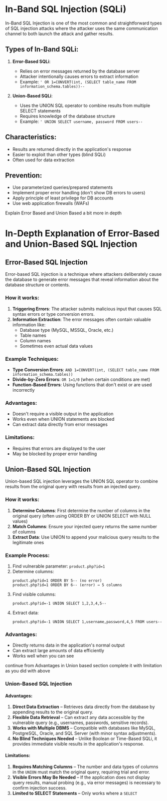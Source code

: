

# In-Band SQL Injection (SQLi)

In-Band SQL Injection is one of the most common and straightforward types of SQL injection attacks where the attacker uses the same communication channel to both launch the attack and gather results.

## Types of In-Band SQLi:

1. **Error-Based SQLi**:
   - Relies on error messages returned by the database server
   - Attacker intentionally causes errors to extract information
   - Example: `' OR 1=CONVERT(int, (SELECT table_name FROM information_schema.tables))--`

2. **Union-Based SQLi**:
   - Uses the UNION SQL operator to combine results from multiple SELECT statements
   - Requires knowledge of the database structure
   - Example: `' UNION SELECT username, password FROM users--`

## Characteristics:
- Results are returned directly in the application's response
- Easier to exploit than other types (blind SQLi)
- Often used for data extraction

## Prevention:
- Use parameterized queries/prepared statements
- Implement proper error handling (don't show DB errors to users)
- Apply principle of least privilege for DB accounts
- Use web application firewalls (WAFs)

Explain Error Based and Union Based a bit more in depth

 # In-Depth Explanation of Error-Based and Union-Based SQL Injection

## Error-Based SQL Injection

Error-based SQL injection is a technique where attackers deliberately cause the database to generate error messages that reveal information about the database structure or contents.

### How it works:
1. **Triggering Errors**: The attacker submits malicious input that causes SQL syntax errors or type conversion errors.
2. **Information Extraction**: The error messages often contain valuable information like:
   - Database type (MySQL, MSSQL, Oracle, etc.)
   - Table names
   - Column names
   - Sometimes even actual data values

### Example Techniques:
- **Type Conversion Errors**: `AND 1=CONVERT(int, (SELECT table_name FROM information_schema.tables))`
- **Divide-by-Zero Errors**: `OR 1=1/0` (when certain conditions are met)
- **Function-Based Errors**: Using functions that don't exist or are used incorrectly

### Advantages:
- Doesn't require a visible output in the application
- Works even when UNION statements are blocked
- Can extract data directly from error messages

### Limitations:
- Requires that errors are displayed to the user
- May be blocked by proper error handling

## Union-Based SQL Injection

Union-based SQL injection leverages the UNION SQL operator to combine results from the original query with results from an injected query.

### How it works:
1. **Determine Columns**: First determine the number of columns in the original query (often using ORDER BY or UNION SELECT with NULL values)
2. **Match Columns**: Ensure your injected query returns the same number of columns
3. **Extract Data**: Use UNION to append your malicious query results to the legitimate ones

### Example Process:
1. Find vulnerable parameter: `product.php?id=1`
2. Determine columns: 
   ```
   product.php?id=1 ORDER BY 5-- (no error)
   product.php?id=1 ORDER BY 6-- (error) → 5 columns
   ```
3. Find visible columns: 
   ```
   product.php?id=-1 UNION SELECT 1,2,3,4,5--
   ```
4. Extract data: 
   ```
   product.php?id=-1 UNION SELECT 1,username,password,4,5 FROM users--
   ```

### Advantages:
- Directly returns data in the application's normal output
- Can extract large amounts of data efficiently
- Works well when you can see

 continue from Advantages in Union based section complete it with limitation as you did with above

 ### **Union-Based SQL Injection**  

#### **Advantages:**  
1. **Direct Data Extraction** – Retrieves data directly from the database by appending results to the original query.  
2. **Flexible Data Retrieval** – Can extract any data accessible by the vulnerable query (e.g., usernames, passwords, sensitive records).  
3. **Works with Multiple DBMS** – Compatible with databases like MySQL, PostgreSQL, Oracle, and SQL Server (with minor syntax adjustments).  
4. **No Blind Techniques Needed** – Unlike Boolean or Time-Based SQLi, it provides immediate visible results in the application's response.  

#### **Limitations:**  
1. **Requires Matching Columns** – The number and data types of columns in the `UNION` must match the original query, requiring trial and error.  
2. **Visible Errors May Be Needed** – If the application does not display query results, manual probing (e.g., via error messages) is necessary to confirm injection success.  
3. **Limited to SELECT Statements** – Only works where a `SELECT`